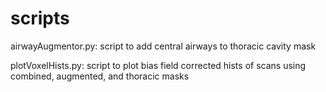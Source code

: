 # scripts
airwayAugmentor.py: script to add central airways to thoracic cavity mask  

plotVoxelHists.py: script to plot bias field corrected hists of scans using combined, augmented, and thoracic masks  

